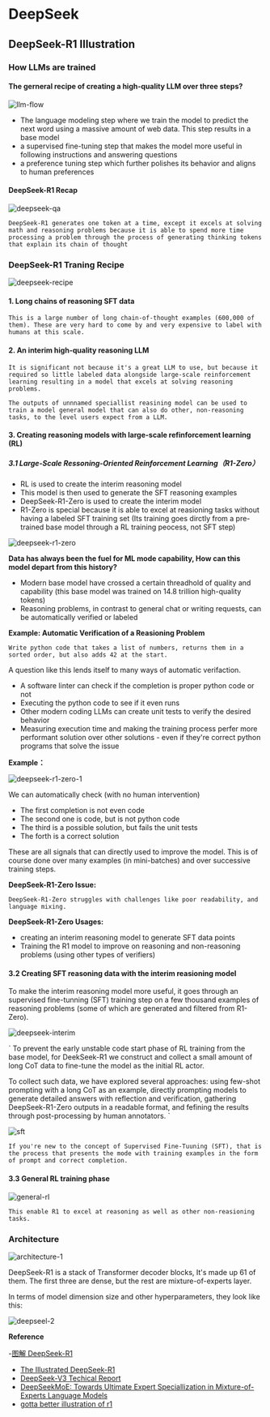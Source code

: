# DeepSeek

## DeepSeek-R1 Illustration

### How LLMs are trained

#### The gerneral recipe of creating a high-quality LLM over three steps?

![llm-flow](../pics/llm-flow.png)

- The language modeling step where we train the model to predict the next word using a massive amount of web data. This step results in a base model
- a supervised fine-tuning step that makes the model more useful in following instructions and answering questions
- a preference tuning step which further polishes its behavior and aligns to human preferences


#### DeepSeek-R1 Recap

![deepseek-qa](../pics/deepseek-qa.png)

`
DeepSeek-R1 generates one token at a time, except it excels at solving math and reasoning problems because it is able to spend more time  processing a problem through the process of generating thinking tokens that explain its chain of thought
`

### DeepSeek-R1 Traning Recipe

![deepseek-recipe](../pics/deepseek.png)

#### 1. Long chains of reasoning SFT data

`
This is a large number of long chain-of-thought examples (600,000 of them). These are very hard to come by and very expensive to label with humans at this scale.
`

#### 2. An interim high-quality reasoning LLM

`
It is significant not because it's a great LLM to use, but because it required so little labeled data alongside large-scale reinforcement learning resulting in a model that excels at solving reasoning problems.
`

`
The outputs of unnnamed speciallist reasining model can be used to train a model general model that can also do other, non-reasoning tasks, to the level users expect from a LLM.
`

#### 3. Creating reasoning models with large-scale refinforcement learning (RL)

##### 3.1 Large-Scale Ressoning-Oriented Reinforcement Learning（R1-Zero）

- RL is used to create the interim reasoning model
- This model is then used to generate the SFT reasoning examples
- DeepSeek-R1-Zero is used to create the interim model
- R1-Zero is special because it is able to excel at reasioning tasks without having a labeled SFT training set (Its training goes dirctly from a pre-trained base model through a RL training peocess, not SFT step)

![deepseek-r1-zero](../pics/deepseek-r1-zero.png)

**Data has always been the fuel for ML mode capability, How can this model depart from this history?**

- Modern base model have crossed a certain threadhold of quality and capability (this base model was trained on 14.8 trillion high-quality tokens)
- Reasoning problems, in contrast to general chat or writing requests, can be automatically verified or labeled

**Example: Automatic Verification of a Reasioning Problem**

`
Write python code that takes a list of numbers, returns them in a sorted order, but also adds 42 at the start.
`

A question like this lends itself to many ways of automatic verifaction.

- A software linter can check if the completion is proper python code or not
- Executing the python code to see if it even runs
- Other modern coding LLMs can create unit tests to verify the desired behavior 
- Measuring execution time and making the training process perfer more performant solution over other solutions - even if they're correct python programs that solve the issue

**Example：**

![deepseek-r1-zero-1](../pics/deepseek-r1-zero-1.png)

We can automatically check (with no human intervention)

- The first completion is not even code
- The second one is code, but is not python code
- The third is a possible solution, but fails the unit tests
- The forth is a correct solution

These are all signals that can directly used to improve the model. This is of course done over many examples (in mini-batches) and over successive training steps.

**DeepSeek-R1-Zero Issue:**

`
DeepSeek-R1-Zero struggles with challenges like poor readability, and language mixing.
`

**DeepSeek-R1-Zero Usages:**

- creating an interim reasoning model to generate SFT data points
- Training the R1 model to improve on reasoning and non-reasoning problems (using other types of verifiers)

#### 3.2 Creating SFT reasoning data with the interim reasioning model

To make the interim reasoning model more useful, it goes through an supervised fine-tunning (SFT) training step on a few thousand examples of reasoning problems (some of which are generated and filtered from R1-Zero).

![deepseek-interim](../pics/deepseek-r1-interim.png)

`
To prevent the early unstable code start phase of RL training from the base model, for DeekSeek-R1 we construct and collect a small amount of long CoT data to fine-tune the model as the initial RL actor.

To collect such data, we have explored several approaches: using few-shot prompting with a long CoT as an example, directly prompting models to generate detailed answers with reflection and verification, gathering DeepSeek-R1-Zero outputs in a readable format, and fefining the results through post-processing by human annotators.
`

![sft](../pics/deepseek-sft.png)

`
If you're new to the concept of Supervised Fine-Tuuning (SFT), that is the process that presents the mode with training examples in the form of prompt and correct completion.
`

#### 3.3 General RL training phase

![general-rl](../pics/deepseek-general-rl.png)

`
This enable R1 to excel at reasoning as well as other non-reasioning tasks. 
`

### Architecture

![architecture-1](../pics/deepseek-r1-architecture-1.png)

DeepSeek-R1 is a stack of Transformer decoder blocks, It's made up 61 of them. The first three are dense, but the rest are mixture-of-experts layer.

In terms of model dimension size and other hyperparameters, they look like this:

![deepseel-2](../pics/deepseek-r1-architecture-2.png)














**Reference**

-[图解 DeepSeek-R1](https://zhuanlan.zhihu.com/p/21175143007)
- [The Illustrated DeepSeek-R1](https://substack.com/home/post/p-155812052)
- [DeepSeek-V3 Techical Report](https://arxiv.org/pdf/2412.19437v1)
- [DeepSeekMoE: Towards Ultimate Expert Speciallization in Mixture-of-Experts Language Models](https://arxiv.org/pdf/2401.06066)
- [gotta better illustration of r1](https://x.com/himanshustwts/status/1885046490395029569?s=46&t=ulYQEDJ7GQSP3RJjsg3CJw)